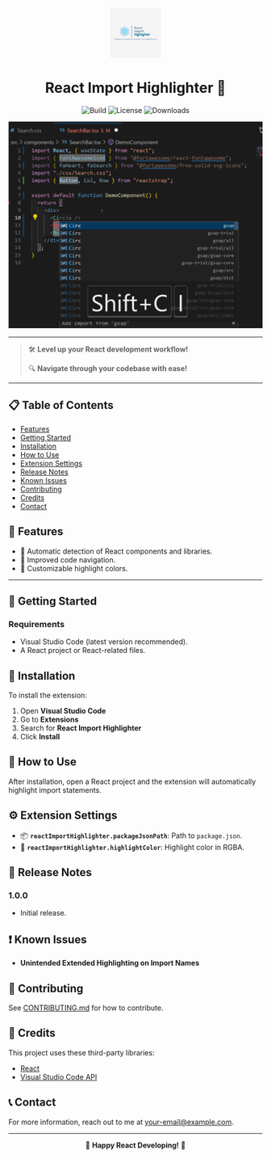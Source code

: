 <div align="center">
  <img src="https://github.com/Davidkramer1999/React-Import-Highlighter/blob/main/images/react-import-highlighter.jpg?raw=true" alt="React Import Highlighter Logo" width="100">
  <h1>React Import Highlighter 🌟</h1>

![Build](https://img.shields.io/badge/build-passing-green) ![License](https://img.shields.io/badge/license-MIT-blue) ![Downloads](https://img.shields.io/badge/downloads-1000+-orange)

</div>

![React Import Highlighter Demo](https://github.com/Davidkramer1999/React-Import-Highlighter/blob/main/images/test4.gif?raw=true)

---

> 🛠 **Level up your React development workflow!**
>
> 🔍 **Navigate through your codebase with ease!**

---

## 📋 Table of Contents

- [Features](#-features)
- [Getting Started](#-getting-started)
- [Installation](#-installation)
- [How to Use](#-how-to-use)
- [Extension Settings](#-extension-settings)
- [Release Notes](#-release-notes)
- [Known Issues](#-known-issues)
- [Contributing](#-contributing)
- [Credits](#-credits)
- [Contact](#-contact)

## 🌈 Features

- 🤖 Automatic detection of React components and libraries.
- 🚀 Improved code navigation.
- 🎨 Customizable highlight colors.

---

## 🚀 Getting Started

### Requirements

- Visual Studio Code (latest version recommended).
- A React project or React-related files.

## 🔨 Installation

To install the extension:

1. Open **Visual Studio Code**
2. Go to **Extensions**
3. Search for **React Import Highlighter**
4. Click **Install**

## 📘 How to Use

After installation, open a React project and the extension will automatically highlight import statements.

## ⚙️ Extension Settings

- 📦 **`reactImportHighlighter.packageJsonPath`**: Path to `package.json`.
- 🎨 **`reactImportHighlighter.highlightColor`**: Highlight color in RGBA.

## 📝 Release Notes

### 1.0.0

- Initial release.

## ❗ Known Issues

- **Unintended Extended Highlighting on Import Names**

## 🤝 Contributing

See [CONTRIBUTING.md](CONTRIBUTING.md) for how to contribute.

## 💖 Credits

This project uses these third-party libraries:

- [React](https://reactjs.org/)
- [Visual Studio Code API](https://code.visualstudio.com/api)

## 📞 Contact

For more information, reach out to me at [your-email@example.com](mailto:your-email@example.com).

---

<div align="center">

🌟 **Happy React Developing!** 🌟

</div>
